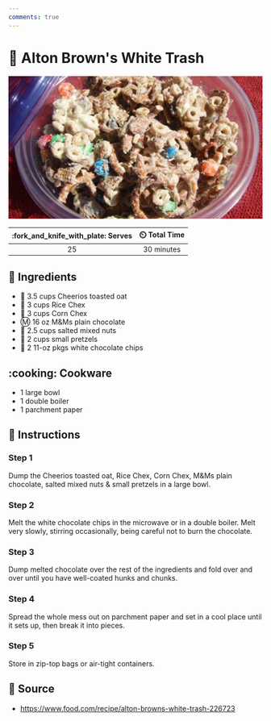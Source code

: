 ```yaml
---
comments: true
---
```

# :chocolate_bar: Alton Brown's White Trash

![Alton Brown's White Trash](../assets/images/alton-brown's-white-trash.jpg)

| :fork_and_knife_with_plate: Serves | :timer_clock: Total Time |
|:----------------------------------:|:-----------------------: |
| 25 | 30 minutes |

## :salt: Ingredients

- :bowl_with_spoon: 3.5 cups Cheerios toasted oat
- :bowl_with_spoon: 3 cups Rice Chex
- :bowl_with_spoon: 3 cups Corn Chex
- :m: 16 oz M&Ms plain chocolate
- :peanuts: 2.5 cups salted mixed nuts
- :pretzel: 2 cups small pretzels
- :chocolate_bar: 2 11-oz pkgs white chocolate chips

## :cooking: Cookware

- 1 large bowl
- 1 double boiler
- 1 parchment paper

## :pencil: Instructions

### Step 1

Dump the Cheerios toasted oat, Rice Chex, Corn Chex, M&Ms plain chocolate, salted mixed nuts & small pretzels in a large
bowl.

### Step 2

Melt the white chocolate chips in the microwave or in a double boiler. Melt very slowly, stirring occasionally, being
careful not to burn the chocolate.

### Step 3

Dump melted chocolate over the rest of the ingredients and fold over and over until you have well-coated hunks and
chunks.

### Step 4

Spread the whole mess out on parchment paper and set in a cool place until it sets up, then break it into pieces.

### Step 5

Store in zip-top bags or air-tight containers.

## :link: Source

- <https://www.food.com/recipe/alton-browns-white-trash-226723>
